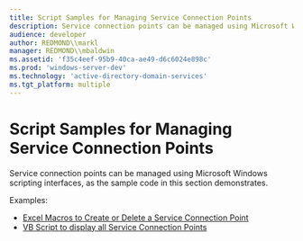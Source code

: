 ```yaml
---
title: Script Samples for Managing Service Connection Points
description: Service connection points can be managed using Microsoft Windows scripting interfaces, as the sample code in this section demonstrates.
audience: developer
author: REDMOND\\markl
manager: REDMOND\\mbaldwin
ms.assetid: 'f35c4eef-95b9-40ca-ae49-d6c6024e898c'
ms.prod: 'windows-server-dev'
ms.technology: 'active-directory-domain-services'
ms.tgt_platform: multiple
---
```


# Script Samples for Managing Service Connection Points

Service connection points can be managed using Microsoft Windows scripting interfaces, as the sample code in this section demonstrates.

Examples:

-   [Excel Macros to Create or Delete a Service Connection Point](excel-macros-for-managing-service-connection-points.md)
-   [VB Script to display all Service Connection Points](vb-script-listing-all-service-connection-points.md)

 

 




